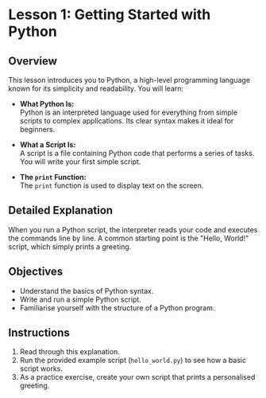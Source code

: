 # Lesson 1: Getting Started with Python

## Overview
This lesson introduces you to Python, a high-level programming language known for its simplicity and readability. You will learn:

- **What Python Is:**  
  Python is an interpreted language used for everything from simple scripts to complex applications. Its clear syntax makes it ideal for beginners.

- **What a Script Is:**  
  A script is a file containing Python code that performs a series of tasks. You will write your first simple script.

- **The `print` Function:**  
  The `print` function is used to display text on the screen.

## Detailed Explanation
When you run a Python script, the interpreter reads your code and executes the commands line by line. A common starting point is the "Hello, World!" script, which simply prints a greeting.

## Objectives
- Understand the basics of Python syntax.
- Write and run a simple Python script.
- Familiarise yourself with the structure of a Python program.

## Instructions
1. Read through this explanation.
2. Run the provided example script (`hello_world.py`) to see how a basic script works.
3. As a practice exercise, create your own script that prints a personalised greeting.

